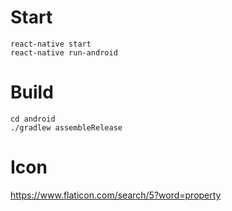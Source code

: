 # Start
```
react-native start
react-native run-android
```

# Build
```
cd android
./gradlew assembleRelease
```

# Icon
https://www.flaticon.com/search/5?word=property